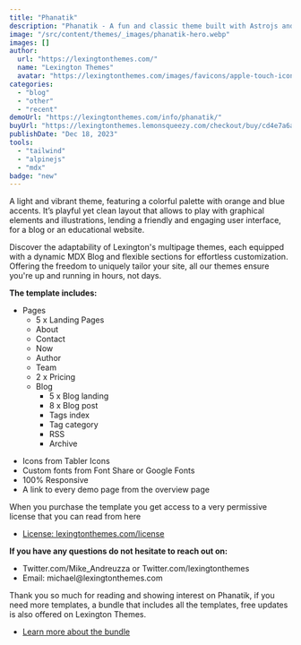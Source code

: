 ```yaml
---
title: "Phanatik"
description: "Phanatik - A fun and classic theme built with Astrojs and Talwind CSS for a blor or your personal website"
image: "/src/content/themes/_images/phanatik-hero.webp"
images: []
author:
  url: "https://lexingtonthemes.com/"
  name: "Lexington Themes"
  avatar: "https://lexingtonthemes.com/images/favicons/apple-touch-icon.png"
categories:
  - "blog"
  - "other"
  - "recent"
demoUrl: "https://lexingtonthemes.com/info/phanatik/"
buyUrl: "https://lexingtonthemes.lemonsqueezy.com/checkout/buy/cd4e7a6a-f165-43e1-a971-2f54570d88ca?aff_ref=wZDMbor3"
publishDate: "Dec 18, 2023"
tools:
  - "tailwind"
  - "alpinejs"
  - "mdx"
badge: "new"
---
```


A light and vibrant theme, featuring a colorful palette with orange and blue accents. It’s playful yet clean layout that allows to play with graphical elements and illustrations, lending a friendly and engaging user interface, for a blog or an educational website.

Discover the adaptability of Lexington's multipage themes, each equipped with a dynamic MDX Blog and flexible sections for effortless customization. Offering the freedom to uniquely tailor your site, all our themes ensure you're up and running in hours, not days.

<p><strong>The template includes:</strong></p>

<ul>
  <li>Pages
    <ul>
      <li>5 x Landing Pages</li>
      <li>About</li>
      <li>Contact</li>
      <li>Now</li>
      <li>Author</li>
      <li>Team</li>
      <li>2 x Pricing</li>
      <li>Blog
        <ul>
          <li>5 x Blog landing</li>
          <li>8 x Blog post</li>
          <li>Tags index</li>
          <li>Tag category</li>
          <li>RSS</li>
          <li>Archive</li>
        </ul>
      </li>
    </ul>
  </li>
</ul>
<ul>

  <li>Icons from Tabler Icons</li>
  <li>Custom fonts from Font Share or Google Fonts</li>
  <li>100%&nbsp;Responsive</li>
  <li>A link to every demo page from the overview page</li>
</ul>
<p>When you purchase the template you get access to a very permissive license that you can read from here</p>
<ul>
  <li><a href="https://lexingtonthemes.com/license/" rel="noopener noreferrer" target="_blank">License: lexingtonthemes.com/license</a></li>
</ul>
<p><strong>If you have any questions do not hesitate to reach out on:</strong></p>
<ul>
  <li>Twitter.com/Mike_Andreuzza or&nbsp;Twitter.com/lexingtonthemes</li>
  <li>Email: michael@lexingtonthemes.com</li>
</ul>
<p>Thank you so much for reading and showing interest on Phanatik, if you need more templates, a bundle that includes all the templates, free updates is also offered on Lexington Themes.&nbsp;</p>
<ul>
  <li><a href="https://lexingtonthemes.com/pricing/" rel="noopener noreferrer" target="_blank">Learn more about the bundle</a></li>
</ul>
